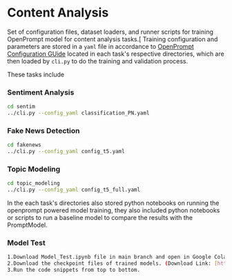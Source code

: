 Content Analysis
================

Set of configuration files, dataset loaders, and runner scripts for training OpenPrompt model for content analysis tasks.[
Training configuration and parameters are stored in a `yaml` file in accordance to [OpenPrompt Configuration GUide](https://thunlp.github.io/OpenPrompt/notes/configuration.html) located in each task's respective directories, which are then loaded by `cli.py` to do the training and validation process.

These tasks include
### Sentiment Analysis
```bash
cd sentim
../cli.py --config_yaml classification_PN.yaml
```

### Fake News Detection
```bash
cd fakenews
../cli.py --config_yaml config_t5.yaml
```

### Topic Modeling
```bash
cd topic_modeling
../cli.py --config_yaml config_t5_full.yaml
```
In the each task's directories also stored python notebooks on running the openprompt powered model training, they also included python notebooks or scripts to run a baseline model to compare the results with the PromptModel.

### Model Test
```bash
1.Download Model_Test.ipynb file in main branch and open in Google Colab.
2.Download the checkpoint files of trained models. (Download Link: [https://drive.google.com/drive/folders/1es6UDG_TAD3-1DiL_Aj1H2iyNhwBVqoY?usp=sharing](https://drive.google.com/file/d/1LkSeshTw4pzuJUYyAtoqUe_o4QuLf7sO/view?usp=sharing) )
3.Run the code snippets from top to bottom.

